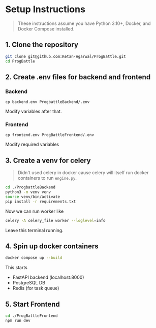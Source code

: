 # Setup Instructions


> These instructions assume you have Python 3.10+, Docker, and Docker Compose installed.


## 1. Clone the repository
```bash
git clone git@github.com:Ketan-Agarwal/ProgBattle.git
cd ProgBattle
```

## 2. Create .env files for backend and frontend

### Backend
```
cp backend.env ProgbattleBackend/.env
```
Modify variables after that.


### Frontend
```
cp frontend.env ProgBattleFrontend/.env
```
Modify required variables

## 3. Create a venv for celery

> Didn't used celery in docker cause celery will itself run docker containers to run `engine.py`.
```bash
cd ./ProgbattleBackend
python3 -m venv venv
source venv/bin/activate
pip install -r requirements.txt
```

Now we can run worker like

```bash
celery -A celery_file worker --loglevel=info
```

Leave this terminal running.



## 4. Spin up docker containers

```bash
docker compose up --build
```

This starts 
- FastAPI backend (localhost:8000)
- PostgreSQL DB
- Redis (for task queue)

## 5. Start Frontend

```bash
cd ./ProgBattleFrontend
npm run dev
```
